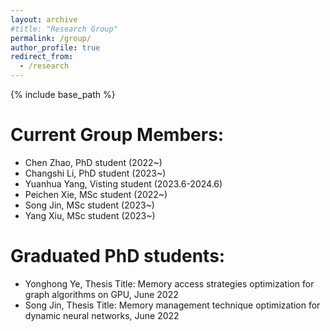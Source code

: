 ```yaml
---
layout: archive
#title: "Research Group"
permalink: /group/
author_profile: true
redirect_from:
  - /research
---
```


{% include base_path %}

Current Group Members:
=====
- Chen Zhao, PhD student (2022~)
- Changshi Li, PhD student (2023~)
- Yuanhua Yang, Visting student (2023.6-2024.6)
- Peichen Xie, MSc student (2022~)
- Song Jin, MSc student (2023~)
- Yang Xiu, MSc student (2023~)

Graduated PhD students:
=====
- Yonghong Ye, Thesis Title: Memory access strategies optimization for graph algorithms on GPU, June 2022
- Song Jin, Thesis Title: Memory management technique optimization for dynamic neural networks, June 2022
